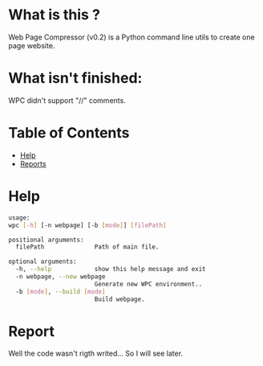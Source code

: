 # What is this ?

Web Page Compressor (v0.2) is a Python command line utils to create one page website.

# What isn't finished:

WPC didn't support "//" comments.

# Table of Contents

* [Help](#help)
* [Reports](#reports)

# Help

```sh
usage:
wpc [-h] [-n webpage] [-b [mode]] [filePath]

positional arguments:
  filePath              Path of main file.

optional arguments:
  -h, --help            show this help message and exit
  -n webpage, --new webpage
                        Generate new WPC environment..
  -b [mode], --build [mode]
                        Build webpage.
```

# Report

Well the code wasn't rigth writed... So I will see later.
